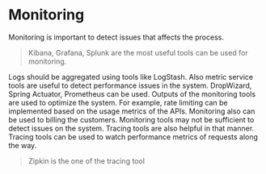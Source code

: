 # Monitoring

Monitoring is important to detect issues that affects the process.

> Kibana, Grafana, Splunk are the most useful tools can be used for monitoring.

Logs should be aggregated using tools like LogStash. Also metric service tools are useful to detect performance issues in the system. DropWizard, Spring Actuator, Prometheus can be used. Outputs of the monitoring tools are used to optimize the system. For example, rate limiting can be implemented based on the usage metrics of the APIs. Monitoring also can be used to billing the customers. Monitoring tools may not be sufficient to detect issues on the system. Tracing tools are also helpful in that manner. Tracing tools can be used to watch performance metrics of requests along the way.

> Zipkin is the one of the tracing tool